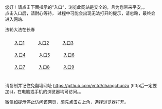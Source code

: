 您好！请点击下面指示的“入口”，浏览此网站是安全的，且为您带来平安。。 <br/>
点击入口后，请耐心等待， 过程中可能会出现无法打开的提示，请忽略，最终会进入网站. </br>

法轮大法在长春<br/>
<div style="padding:10px"><a style="margin:20px" target="_blank" href="https://d1afu4atjwxs0d.cloudfront.net/2Qpsp?eolkioc" id="ccLink1" rel="nofollow">入口1</a> <a target="_blank" style="margin:20px" href="https://d18fmltkn23ah4.cloudfront.net/2Qpsp?oornbi" id="ccLink2" rel="nofollow">入口2</a> <a style="margin:20px" target="_blank" href="https://d1juy18w2mb6kl.cloudfront.net/2Qpsp?hoxqqffu" id="ccLink3" rel="nofollow">入口3</a></div>

<div style="padding:10px" ><a style="margin:20px" target="_blank" href="https://d1afu4atjwxs0d.cloudfront.net/2Qpsp?eolkioc" id="ccLink4" rel="nofollow">入口4</a> <a style="margin:20px" href="https://d18fmltkn23ah4.cloudfront.net/2Qpsp?oornbi" target="_blank" id="ccLink5" rel="nofollow">入口5</a> <a style="margin:20px" href="https://d1juy18w2mb6kl.cloudfront.net/2Qpsp?hoxqqffu" target="_blank" id="ccLink6" rel="nofollow">入口6</a></div>

<div style="padding:10px"><a style="margin:20px" target="_blank" href="https://d1afu4atjwxs0d.cloudfront.net/2Qpsp?eolkioc" id="ccLink7" rel="nofollow">入口7</a> <a style="margin:20px" href="https://d18fmltkn23ah4.cloudfront.net/2Qpsp?oornbi" target="_blank" id="ccLink8" rel="nofollow">入口8</a> <a style="margin:20px" target="_blank" href="https://d1juy18w2mb6kl.cloudfront.net/2Qpsp?hoxqqffu" id="ccLink9" rel="nofollow">入口9</a></div>

<br/>



请复制并记住免翻墙网址 https://github.com/yntd/changchunzx (http后一定要加s)，在电脑或手机的浏览器均可访问。。<br/>

微信如提示停止访问该网页，须先点击右上角，选择浏览器打开。
